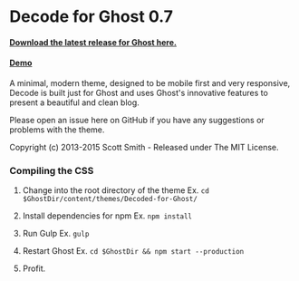 # Decode for Ghost 0.7
#### [Download the latest release for Ghost here.](https://github.com/ScottSmith95/Decode-for-Ghost/releases/download/0.7.1/decode.zip)

#### [Demo](http://decode-ghost-demo.scotthsmith.com)

A minimal, modern theme, designed to be mobile first and very responsive, Decode is built just for Ghost and uses Ghost's innovative features to present a beautiful and clean blog.

Please open an issue here on GitHub if you have any suggestions or problems with the theme.

Copyright (c) 2013-2015 Scott Smith - Released under The MIT License.

### Compiling the CSS

1. Change into the root directory of the theme
    Ex. `cd $GhostDir/content/themes/Decoded-for-Ghost/`

2. Install dependencies for npm
    Ex. `npm install`

3. Run Gulp
    Ex. `gulp`

4. Restart Ghost
    Ex. `cd $GhostDir && npm start --production`

5. Profit.

